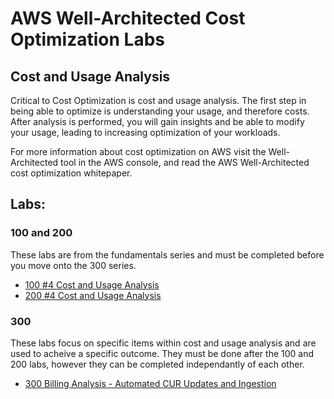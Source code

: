 # AWS Well-Architected Cost Optimization Labs

## Cost and Usage Analysis
Critical to Cost Optimization is cost and usage analysis. The first step in being able to optimize is understanding your usage, and therefore costs. After analysis is performed, you will gain insights and be able to modify your usage, leading to increasing optimization of your workloads. 

For more information about cost optimization on AWS visit the Well-Architected tool in the AWS console, and read the AWS Well-Architected cost optimization whitepaper.


## Labs:

### 100 and 200
These labs are from the fundamentals series and must be completed before you move onto the 300 series.
- [100 #4 Cost and Usage Analysis](./Cost_Fundamentals/100_4_Cost_and_Usage_Analysis)
- [200 #4 Cost and Usage Analysis](./Cost_Fundamentals/200_4_Cost_and_Usage_Analysis)


### 300
These labs focus on specific items within cost and usage analysis and are used to acheive a specific outcome. They must be done after the 100 and 200 labs, however they can be completed independantly of each other. 
- [300 Billing Analysis - Automated CUR Updates and Ingestion](./300_Automated_CUR_Updates_and_Ingestion) 







